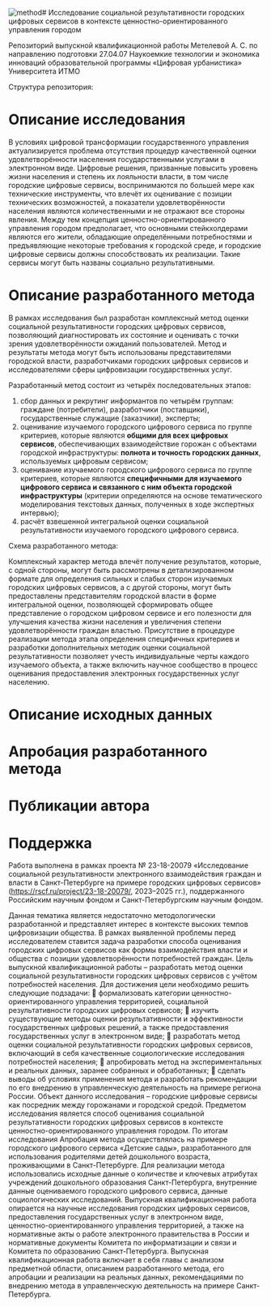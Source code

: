![method](https://github.com/user-attachments/assets/b1cb9810-db92-4f60-8f2d-27540dc78135)# Исследование социальной результативности городских цифровых сервисов в контексте ценностно-ориентированного управления городом

Репозиторий выпускной квалификационной работы Метелевой А. С. по направлению подготовки 27.04.07 Наукоемкие технологии и экономика инноваций образовательной программы «Цифровая урбанистика» Университета ИТМО

Структура репозитория:

# Описание исследования
В условиях цифровой трансформации государственного управления актуализируется проблема отсутствия процедур качественной оценки удовлетворённости населения государственными услугами в электронном виде. Цифровые решения, призванные повысить уровень жизни населения и степень их лояльности власти, в том числе городские цифровые сервисы, воспринимаются по большей мере как технические инструменты, что влечёт их оценивание с позиции технических возможностей, а показатели удовлетворённости населения являются количественными и не отражают все стороны явления. Между тем концепция ценностно-ориентированного управления городом предполагает, что основными стейкхолдерами являются его жители, обладающие определёнными потребностями и предъявляющие некоторые требования к городской среде, и городские цифровые сервисы должны способствовать их реализации. Такие сервисы могут быть названы социально результативными. 

# Описание разработанного метода
В рамках исследования был разработан комплексный метод оценки социальной результативности городских цифровых сервисов, позволяющий диагностировать их состояние и оценивать с точки зрения удовлетворённости ожиданий пользователей. Метод и результаты метода могут быть использованы представителями городской власти, разработчиками городских цифровых сервисов и исследователями сферы цифровизации государственных услуг.

Разработанный метод состоит из четырёх последовательных этапов:

1) сбор данных и рекрутинг информантов по четырём группам: граждане (потребители), разработчики (поставщики), государственные служащие (заказчики), эксперты;
2) оценивание изучаемого городского цифрового сервиса по группе критериев, которые являются **общими для всех цифровых сервисов**, обеспечивающих взаимодействие горожан с объектами городской инфраструктуры: **полнота и точность городских данных**, используемых цифровым сервисом;
3) оценивание изучаемого городского цифрового сервиса по группе критериев, которые являются **специфичными для изучаемого цифрового сервиса и связанного с ним объекта городской инфраструктуры** (критерии определяются на основе тематического моделирования текстовых данных, полученных в ходе экспертных интервью);
4) расчёт взвешенной интегральной оценки социальной результативности изучаемого городского цифрового сервиса.

Схема разработанного метода:



Комплексный характер метода влечёт получение результатов, которые, с одной стороны, могут быть рассмотрены в детализированном формате для определения сильных и слабых сторон изучаемых городских цифровых сервисов, а с другой стороны, могут быть предоставлены представителям городской власти в форме интегральной оценки, позволяющей сформировать общее представление о городском цифровом сервисе и его полезности для улучшения качества жизни населения и увеличения степени удовлетворённости граждан властью. Присутствие в процедуре реализации метода этапа определения специфичных критериев и разработки дополнительных методик оценки социальной результативности позволяет учесть индивидуальные черты каждого изучаемого объекта, а также включить научное сообщество в процесс оценивания предоставления электронных государственных услуг населению.

# Описание исходных данных

# Апробация разработанного метода

# Публикации автора

# Поддержка
Работа выполнена в рамках проекта № 23-18-20079 «Исследование социальной результативности электронного взаимодействия граждан и власти в Санкт-Петербурге на примере городских цифровых сервисов» (https://rscf.ru/project/23-18-20079/, 2023–2025 гг.), поддержанного Российским научным фондом и Санкт-Петербургским научным фондом.



Данная тематика является недостаточно методологически разработанной и представляет интерес в контексте высоких темпов цифровизации общества.
В рамках выявленной проблемы перед исследователем ставится задача разработки способа оценивания городских цифровых сервисов как формы взаимодействия власти и общества с позиции удовлетворённости потребностей граждан.
Цель выпускной квалификационной работы – разработать метод оценки социальной результативности городских цифровых сервисов с учётом потребностей населения.
Для достижения цели необходимо решить следующие подзадачи:
	формализовать категории ценностно-ориентированного управления территорией, социальной результативности городских цифровых сервисов;
	изучить существующие методы оценки результативности и эффективности государственных цифровых решений, а также предоставления государственных услуг в электронном виде; 
	разработать метод оценки социальной результативности городских цифровых сервисов, включающий в себя качественные социологические исследования потребностей населения; 
	апробировать метод на экспериментальных и реальных данных, заранее собранных и обработанных; 
	сделать выводы об условиях применения метода и разработать рекомендации по его внедрению в управленческую деятельность на примере региона России.
Объект данного исследования – городские цифровые сервисы как посредник между горожанами и городской средой. Предметом исследования является способ оценивания социальной результативности городских цифровых сервисов в контексте ценностно-ориентированного управления городом.
По итогам исследования 
Апробация метода осуществлялась на примере городского цифрового сервиса «Детские сады», разработанного для использования родителями детей дошкольного возраста, проживающими в Санкт-Петербурге. Для реализации метода использовались исходные данные о количестве и ключевых атрибутах учреждений дошкольного образования Санкт-Петербурга, внутренние данные оцениваемого городского цифрового сервиса, данные социологических исследований.
Выпускная квалификационная работа опирается на научные исследования городских цифровых сервисов, предоставления государственных услуг в электронном виде, ценностно-ориентированного управления территорией, а также на нормативные акты о работе электронного правительства в России и нормативные документы Комитета по информатизации и связи и Комитета по образованию Санкт-Петербурга.
Выпускная квалификационная работа включает в себя главы с анализом предметной области, описанием разработанного метода, его апробации и реализации на реальных данных, рекомендациями по внедрению метода в управленческую деятельность на примере Санкт-Петербурга.

